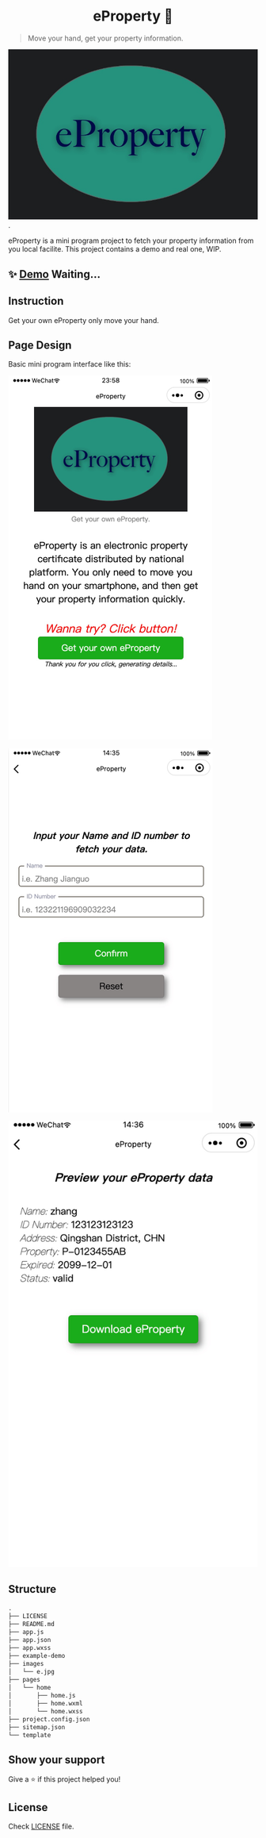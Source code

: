 <h1 align="center">eProperty 👋</h1>
<p>
</p>

> Move your hand, get your property information.

![](https://github.com/i0Ek3/eProperty/blob/hyenas/images/e.jpg).

eProperty is a mini program project to fetch your property information from you local facilite. This project contains a demo and real one, WIP.


## ✨ [Demo](https://) Waiting...


## Instruction

Get your own eProperty only move your hand.

## Page Design

Basic mini program interface like this:

![](https://github.com/i0Ek3/eProperty/blob/hyenas/images/mini1.png)

![](https://github.com/i0Ek3/eProperty/blob/hyenas/images/mini2.png)

![](https://github.com/i0Ek3/eProperty/blob/hyenas/images/mini3.png)



## Structure

```console
.
├── LICENSE
├── README.md
├── app.js
├── app.json
├── app.wxss
├── example-demo
├── images
│   └── e.jpg
├── pages
│   └── home
│       ├── home.js
│       ├── home.wxml
│       └── home.wxss
├── project.config.json
├── sitemap.json
└── template

```


## Show your support

Give a ⭐️ if this project helped you!

## License

Check [LICENSE](https://github.com/i0Ek3/eProperty/blob/hyenas/LICENSE) file.
